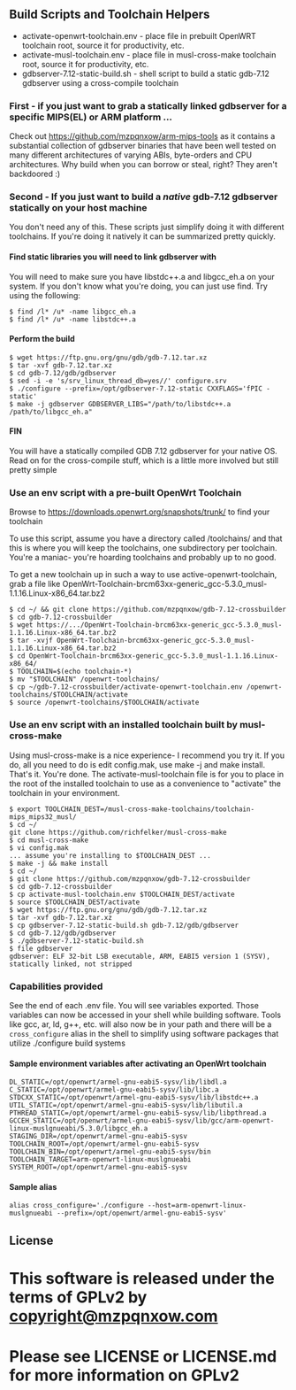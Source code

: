 ## Build Scripts and Toolchain Helpers

* activate-openwrt-toolchain.env - place file in prebuilt OpenWRT toolchain root, source it for productivity, etc.
* activate-musl-toolchain.env - place file in musl-cross-make toolchain root, source it for productivity, etc.
* gdbserver-7.12-static-build.sh - shell script to build a static gdb-7.12 gdbserver using a cross-compile toolchain

### First - if you just want to grab a statically linked gdbserver for a specific MIPS(EL) or ARM platform ...

Check out https://github.com/mzpqnxow/arm-mips-tools as it contains a substantial collection of gdbserver binaries that have been well tested on many different architectures of varying ABIs, byte-orders and CPU architectures. Why build when you can borrow or steal, right? They aren't backdoored :)

### Second - If you just want to build a *native* gdb-7.12 gdbserver statically on your host machine

You don't need any of this. These scripts just simplify doing it with different toolchains. If you're doing it natively it can be summarized pretty quickly. 

#### Find static libraries you will need to link gdbserver with

You will need to make sure you have libstdc++.a and libgcc_eh.a on your system. If you don't know what you're doing, you can just use find. Try using the following:

```
$ find /l* /u* -name libgcc_eh.a
$ find /l* /u* -name libstdc++.a
```

#### Perform the build

```
$ wget https://ftp.gnu.org/gnu/gdb/gdb-7.12.tar.xz
$ tar -xvf gdb-7.12.tar.xz
$ cd gdb-7.12/gdb/gdbserver
$ sed -i -e 's/srv_linux_thread_db=yes//' configure.srv
$ ./configure --prefix=/opt/gdbserver-7.12-static CXXFLAGS='fPIC -static'
$ make -j gdbserver GDBSERVER_LIBS="/path/to/libstdc++.a /path/to/libgcc_eh.a"
```

#### FIN

You will have a statically compiled GDB 7.12 gdbserver for your native OS. Read on for the cross-compile stuff, which is a little more involved but still pretty simple

### Use an env script with a pre-built OpenWrt Toolchain

Browse to https://downloads.openwrt.org/snapshots/trunk/ to find your toolchain

To use this script, assume you have a directory called /toolchains/ and that this is where you will keep the toolchains, one subdirectory per toolchain. You're a maniac- you're hoarding toolchains and probably up to no good.

To get a new toolchain up in such a way to use active-openwrt-toolchain, grab a file like OpenWrt-Toolchain-brcm63xx-generic_gcc-5.3.0_musl-1.1.16.Linux-x86_64.tar.bz2


```
$ cd ~/ && git clone https://github.com/mzpqnxow/gdb-7.12-crossbuilder
$ cd gdb-7.12-crossbuilder
$ wget https://.../OpenWrt-Toolchain-brcm63xx-generic_gcc-5.3.0_musl-1.1.16.Linux-x86_64.tar.bz2
$ tar -xvjf OpenWrt-Toolchain-brcm63xx-generic_gcc-5.3.0_musl-1.1.16.Linux-x86_64.tar.bz2
$ cd OpenWrt-Toolchain-brcm63xx-generic_gcc-5.3.0_musl-1.1.16.Linux-x86_64/
$ TOOLCHAIN=$(echo toolchain-*)
$ mv "$TOOLCHAIN" /openwrt-toolchains/
$ cp ~/gdb-7.12-crossbuilder/activate-openwrt-toolchain.env /openwrt-toolchains/$TOOLCHAIN/activate
$ source /openwrt-toolchains/$TOOLCHAIN/activate
```

### Use an env script with an installed toolchain built by musl-cross-make

Using musl-cross-make is a nice experience- I recommend you try it. If you do, all you need to do is edit config.mak, use make -j and make install. That's it. You're done. The activate-musl-toolchain file is for you to place in the root of the installed toolchain to use as a convenience to "activate" the toolchain in your environment.

```
$ export TOOLCHAIN_DEST=/musl-cross-make-toolchains/toolchain-mips_mips32_musl/
$ cd ~/
git clone https://github.com/richfelker/musl-cross-make
$ cd musl-cross-make
$ vi config.mak
... assume you're installing to $TOOLCHAIN_DEST ...
$ make -j && make install
$ cd ~/
$ git clone https://github.com/mzpqnxow/gdb-7.12-crossbuilder
$ cd gdb-7.12-crossbuilder
$ cp activate-musl-toolchain.env $TOOLCHAIN_DEST/activate
$ source $TOOLCHAIN_DEST/activate
$ wget https://ftp.gnu.org/gnu/gdb/gdb-7.12.tar.xz
$ tar -xvf gdb-7.12.tar.xz
$ cp gdbserver-7.12-static-build.sh gdb-7.12/gdb/gdbserver
$ cd gdb-7.12/gdb/gdbserver
$ ./gdbserver-7.12-static-build.sh
$ file gdbserver
gdbserver: ELF 32-bit LSB executable, ARM, EABI5 version 1 (SYSV), statically linked, not stripped
```

### Capabilities provided

See the end of each .env file. You will see variables exported. Those variables can now be accessed in your shell while building software. Tools like gcc, ar, ld, g++, etc. will also now be in your path and there will be a ```cross_configure``` alias in the shell to simplify using software packages that utilize ./configure build systems

#### Sample environment variables after activating an OpenWrt toolchain

```
DL_STATIC=/opt/openwrt/armel-gnu-eabi5-sysv/lib/libdl.a
C_STATIC=/opt/openwrt/armel-gnu-eabi5-sysv/lib/libc.a
STDCXX_STATIC=/opt/openwrt/armel-gnu-eabi5-sysv/lib/libstdc++.a
UTIL_STATIC=/opt/openwrt/armel-gnu-eabi5-sysv/lib/libutil.a
PTHREAD_STATIC=/opt/openwrt/armel-gnu-eabi5-sysv/lib/libpthread.a
GCCEH_STATIC=/opt/openwrt/armel-gnu-eabi5-sysv/lib/gcc/arm-openwrt-linux-muslgnueabi/5.3.0/libgcc_eh.a
STAGING_DIR=/opt/openwrt/armel-gnu-eabi5-sysv
TOOLCHAIN_ROOT=/opt/openwrt/armel-gnu-eabi5-sysv
TOOLCHAIN_BIN=/opt/openwrt/armel-gnu-eabi5-sysv/bin
TOOLCHAIN_TARGET=arm-openwrt-linux-muslgnueabi
SYSTEM_ROOT=/opt/openwrt/armel-gnu-eabi5-sysv
```

#### Sample alias

```
alias cross_configure='./configure --host=arm-openwrt-linux-muslgnueabi --prefix=/opt/openwrt/armel-gnu-eabi5-sysv'
```

## License

# This software is released under the terms of GPLv2 by copyright@mzpqnxow.com
# Please see LICENSE or LICENSE.md for more information on GPLv2
